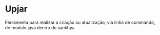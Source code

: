 # Upjar

Ferramenta para realizar a criação ou atualização, via linha de commando, de modulo java dentro do sankhya.
